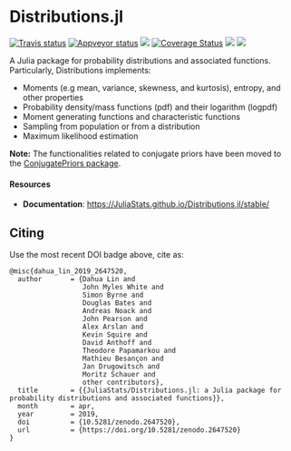 Distributions.jl
================

[![Travis status](https://travis-ci.org/JuliaStats/Distributions.jl.svg?branch=master)](https://travis-ci.org/JuliaStats/Distributions.jl)
[![Appveyor status](https://ci.appveyor.com/api/projects/status/xqm07gyruflhnha7/branch/master?svg=true)](https://ci.appveyor.com/project/simonbyrne/distributions-jl/branch/master)
[![](https://zenodo.org/badge/DOI/10.5281/zenodo.2647520.svg)](https://zenodo.org/record/2647520)
[![Coverage Status](https://coveralls.io/repos/JuliaStats/Distributions.jl/badge.svg?branch=master)](https://coveralls.io/r/JuliaStats/Distributions.jl?branch=master)
[![](https://img.shields.io/badge/docs-latest-blue.svg)](https://JuliaStats.github.io/Distributions.jl/latest/)
[![](https://img.shields.io/badge/docs-stable-blue.svg)](https://JuliaStats.github.io/Distributions.jl/stable/)

A Julia package for probability distributions and associated functions. Particularly, Distributions implements:

* Moments (e.g mean, variance, skewness, and kurtosis), entropy, and other properties
* Probability density/mass functions (pdf) and their logarithm (logpdf)
* Moment generating functions and characteristic functions
* Sampling from population or from a distribution
* Maximum likelihood estimation

**Note:** The functionalities related to conjugate priors have been moved to the [ConjugatePriors package](https://github.com/JuliaStats/ConjugatePriors.jl).


#### Resources

* **Documentation**: <https://JuliaStats.github.io/Distributions.jl/stable/>

## Citing

Use the most recent DOI badge above, cite as:
```
@misc{dahua_lin_2019_2647520,
  author       = {Dahua Lin and
                  John Myles White and
                  Simon Byrne and
                  Douglas Bates and
                  Andreas Noack and
                  John Pearson and
                  Alex Arslan and
                  Kevin Squire and
                  David Anthoff and
                  Theodore Papamarkou and
                  Mathieu Besançon and
                  Jan Drugowitsch and
                  Moritz Schauer and
                  other contributors},
  title        = {{JuliaStats/Distributions.jl: a Julia package for probability distributions and associated functions}},
  month        = apr,
  year         = 2019,
  doi          = {10.5281/zenodo.2647520},
  url          = {https://doi.org/10.5281/zenodo.2647520}
}
```
